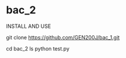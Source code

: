 # bac_2
INSTALL AND USE

git clone https://github.com/GEN200J/bac_1.git

cd bac_2
ls
python test.py
